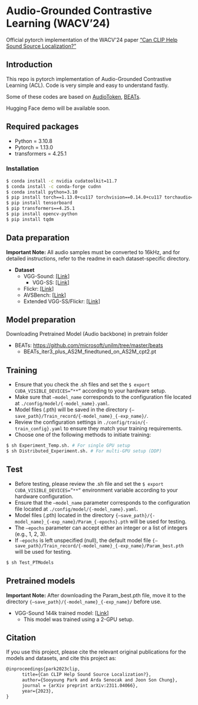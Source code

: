 # Audio-Grounded Contrastive Learning (WACV’24)

Official pytorch implementation of the WACV'24 paper [“Can CLIP Help Sound Source Localization?”](https://arxiv.org/abs/2311.04066)

## Introduction

This repo is pytorch implementation of Audio-Grounded Contrastive Learning (ACL). Code is very simple and easy to understand fastly.

Some of these codes are based on [AudioToken](https://github.com/guyyariv/AudioToken), [BEATs](https://github.com/microsoft/unilm/tree/master/beats).

Hugging Face demo will be available soon.

## Required packages

- Python = 3.10.8
- Pytorch = 1.13.0
- transformers = 4.25.1

### Installation

```bash
$ conda install -c nvidia cudatoolkit=11.7
$ conda install -c conda-forge cudnn
$ conda install python=3.10
$ pip install torch==1.13.0+cu117 torchvision==0.14.0+cu117 torchaudio==0.13.0 --extra-index-url https://download.pytorch.org/whl/cu117$ pip install opencv-python
$ pip install tensorboard
$ pip transformers==4.25.1
$ pip install opencv-python
$ pip install tqdm

```

## Data preparation

**Important Note:** All audio samples must be converted to 16kHz, and for detailed instructions, refer to the readme in each dataset-specific directory.

- **Dataset**
    - VGG-Sound: [[Link]](https://www.robots.ox.ac.uk/~vgg/data/vggsound/)
        - VGG-SS: [[Link]](https://www.robots.ox.ac.uk/~vgg/research/lvs/)
    - Flickr: [[Link]](https://github.com/ardasnck/learning_to_localize_sound_source)
    - AVSBench: [[Link]](http://www.avlbench.opennlplab.cn/dataset/avsbench)
    - Extended VGG-SS/Flickr: [[Link]](https://github.com/stoneMo/SLAVC)

## Model preparation

Downloading Pretrained Model (Audio backbone) in pretrain folder
- BEATs: https://github.com/microsoft/unilm/tree/master/beats
  - BEATs_iter3_plus_AS2M_finedtuned_on_AS2M_cpt2.pt


## Training

- Ensure that you check the .sh files and set the `$ export CUDA_VISIBLE_DEVICES=”**”` according to your hardware setup.
- Make sure that `—model_name` corresponds to the configuration file located at `./config/model/{-model_name}.yaml`.
- Model files (.pth) will be saved in the directory `{—save_path}/Train_record/{-model_name}_{-exp_name}/`.
- Review the configuration settings in `./config/train/{-train_config}.yaml` to ensure they match your training requirements.
- Choose one of the following methods to initiate training:

```bash
$ sh Experiment_Temp.sh. # For single GPU setup
$ sh Distributed_Experiment.sh. # For multi-GPU setup (DDP)
```

## Test

- Before testing, please review the .sh file and set the `$ export CUDA_VISIBLE_DEVICES=”**”` environment variable according to your hardware configuration.
- Ensure that the `—model_name` parameter corresponds to the configuration file located at `./config/model/{-model_name}.yaml`.
- Model files (.pth) located in the directory `{—save_path}/{-model_name}_{-exp_name}/Param_{-epochs}.pth` will be used for testing.
- The `—epochs` parameter can accept either an integer or a list of integers (e.g., 1, 2, 3).
- If `—epochs` is left unspecified (null), the default model file `{—save_path}/Train_record/{-model_name}_{-exp_name}/Param_best.pth` will be used for testing.

```bash
$ sh Test_PTModels
```

## P**retrained models**

**Important Note:** After downloading the Param_best.pth file, move it to the directory `{—save_path}/{-model_name}_{-exp_name}/` before use.

- VGG-Sound 144k trained model: [[Link]](https://drive.google.com/file/d/1XnVrBES3IKjAcV0uCkvbIdEEclcOYJoR/view?usp=drive_link)
  - This model was trained using a 2-GPU setup.

## **Citation**

If you use this project, please cite the relevant original publications for the models and datasets, and cite this project as:

```latex
@inproceedings{park2023clip,
      title={Can CLIP Help Sound Source Localization?}, 
      author={Sooyoung Park and Arda Senocak and Joon Son Chung},
      journal = {arXiv preprint arXiv:2311.04066},
      year={2023},
}
```